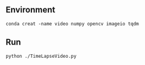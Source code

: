 ## Environment

```shell
conda creat -name video numpy opencv imageio tqdm
```

## Run

```shell
python ./TimeLapseVideo.py
```

